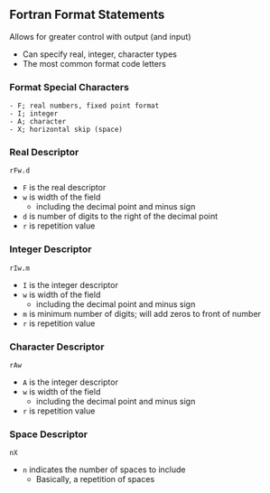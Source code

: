 ## Fortran Format Statements

Allows for greater control with output (and input)
* Can specify real, integer, character types
* The most common format code letters

### Format Special Characters
```text
- F; real numbers, fixed point format
- I; integer
- A; character
- X; horizontal skip (space)
```

### Real Descriptor
`rFw.d`
- `F` is the real descriptor
- `w` is width of the field
  - including the decimal point and minus sign
- `d` is number of digits to the right of the decimal point
- `r` is repetition value

### Integer Descriptor
`rIw.m`
- `I` is the integer descriptor
- `w` is width of the field
  - including the decimal point and minus sign
- `m` is minimum number of digits; will add zeros to front of number
- `r` is repetition value

### Character Descriptor
`rAw`
- `A` is the integer descriptor
- `w` is width of the field
  - including the decimal point and minus sign
- `r` is repetition value

### Space Descriptor
`nX`
- `n`  indicates the number of spaces to include
  - Basically, a repetition of spaces

